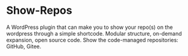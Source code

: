 # Show-Repos
A WordPress plugin that can make you to show your repo(s) on the wordpress through a simple shortcode. Modular structure, on-demand expansion, open source code. Show the code-managed repositories: GitHub, Gitee.
